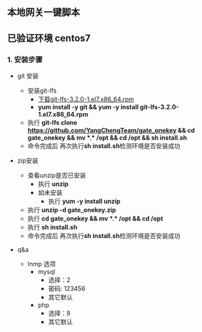 ## 本地网关一键脚本

##  已验证环境 centos7

### 1. 安装步骤

- git 安装
    - 安装git-lfs
      - [下载git-lfs-3.2.0-1.el7.x86_64.rpm](git-lfs-3.2.0-1.el7.x86_64.rpm)
      -  **yum install -y git && yum -y install git-lfs-3.2.0-1.el7.x86_64.rpm**
    - 执行 **git-lfs clone https://github.com/YangChengTeam/gate_onekey && cd  gate_onekey && mv \*.\* /opt && cd /opt && sh install.sh**
    - 命令完成后  再次执行**sh install.sh**检测环境是否安装成功
- zip安装
    - 查看unzip是否已安装
       - 执行 **unzip**
       - 如未安装
         - 执行 **yum -y install unzip**
    - 执行 **unzip -d gate_onekey.zip**
    - 执行 **cd  gate_onekey && mv \*.\* /opt && cd /opt**
    - 执行 **sh install.sh**
    - 命令完成后  再次执行**sh install.sh**检测环境是否安装成功


- q&a
    - lnmp 选项
        - mysql
            - 选择：2
            - 密码: 123456
            - 其它默认
        - php
            - 选择：8
            - 其它默认
        